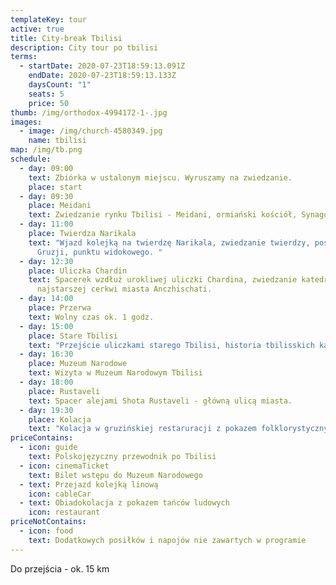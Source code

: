 ```yaml
---
templateKey: tour
active: true
title: City-break Tbilisi
description: City tour po tbilisi
terms:
  - startDate: 2020-07-23T18:59:13.091Z
    endDate: 2020-07-23T18:59:13.133Z
    daysCount: "1"
    seats: 5
    price: 50
thumb: /img/orthodox-4994172-1-.jpg
images:
  - image: /img/church-4580349.jpg
    name: tbilisi
map: /img/tb.png
schedule:
  - day: 09:00
    text: Zbiórka w ustalonym miejscu. Wyruszamy na zwiedzanie.
    place: start
  - day: 09:30
    place: Meidani
    text: Zwiedzanie rynku Tbilisi - Meidani, ormiański kościół, Synagoga itd.
  - day: 11:00
    place: Twierdza Narikala
    text: "Wjazd kolejką na twierdzę Narikala, zwiedzanie twierdzy, posągu Matki
      Gruzji, punktu widokowego. "
  - day: 12:30
    place: Uliczka Chardin
    text: Spacerek wzdłuż urokliwej uliczki Chardina, zwiedzanie katedry Sioni oraz
      najstarszej cerkwi miasta Anczhischati.
  - day: 14:00
    place: Przerwa
    text: Wolny czas ok. 1 godz.
  - day: 15:00
    place: Stare Tbilisi
    text: "Przejście uliczkami starego Tbilisi, historia tbilisskich kamienic. "
  - day: 16:30
    place: Muzeum Narodowe
    text: Wizyta w Muzeum Narodowym Tbilisi
  - day: 18:00
    place: Rustaveli
    text: Spacer alejami Shota Rustaveli - główną ulicą miasta.
  - day: 19:30
    place: Kolacja
    text: "Kolacja w gruzińskiej restaruracji z pokazem folklorystycznym. "
priceContains:
  - icon: guide
    text: Polskojęzyczny przewodnik po Tbilisi
  - icon: cinemaTicket
    text: Bilet wstępu do Muzeum Narodowego
  - text: Przejazd kolejką linową
    icon: cableCar
  - text: Obiadokolacja z pokazem tańców ludowych
    icon: restaurant
priceNotContains:
  - icon: food
    text: Dodatkowych posiłków i napojów nie zawartych w programie
---
```

Do przejścia - ok. 15 km